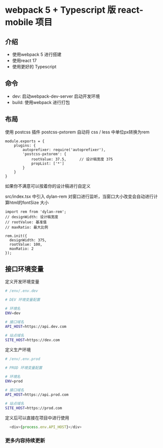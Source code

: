 <h1 center> webpack 5 + Typescript 版 react-mobile 项目 </h1>

## 介绍

 - 使用webpack 5 进行搭建
 - 使用react 17 
 - 使用更好的 Typescript

## 命令

 - dev: 启动webpack-dev-server 启动开发环境
 - build: 使用webpack 进行打包

## 布局

使用 postcss 插件 postcss-pxtorem 自动将 css / less 中单位px转换为rem

```
module.exports = {
    plugins: {
        autoprefixer: require('autoprefixer'),
        'postcss-pxtorem': {
            rootValue: 37.5,      // 设计稿宽度 375
            propList: ['*']
        }
    }
}
```
如果你不满意可以按着你的设计稿进行自定义

src/index.tsx 中引入 dylan-rem 对窗口进行监听，当窗口大小改变会自动进行计算html的fontSize 大小

```
import rem from 'dylan-rem';
// designWidth: 设计稿宽度
// rootValue: 基准值
// maxRatio: 最大比例

rem.init({
  designWidth: 375, 
  rootValue: 100, 
  maxRatio: 2  
});
```
## 接口环境变量

定义开发环境变量

``` bash
# /env/.env.dev

# DEV 环境变量配置

# 环境名
ENV=dev

# 接口域名
API_HOST=https://api.dev.com

# 站点域名
SITE_HOST=https://dev.com

```
定义生产环境

``` bash
# /env/.env.prod

# PROD 环境变量配置

# 环境名
ENV=prod

# 接口域名
API_HOST=https://api.prod.com

# 站点域名
SITE_HOST=https://prod.com
```

定义后可以直接在项目中进行使用

```js
  <div>{process.env.API_HOST}</div>
```

### 更多内容持续更新